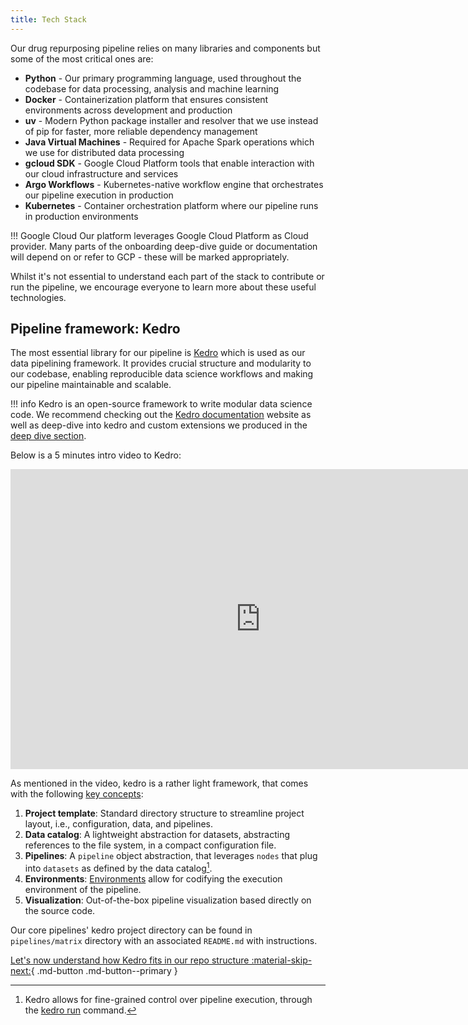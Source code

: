 ```yaml
---
title: Tech Stack
---
```

Our drug repurposing pipeline relies on many libraries and components but some of the most critical ones are:

* **Python** - Our primary programming language, used throughout the codebase for data processing, analysis and machine learning
* **Docker** - Containerization platform that ensures consistent environments across development and production
* **uv** - Modern Python package installer and resolver that we use instead of pip for faster, more reliable dependency management
* **Java Virtual Machines** - Required for Apache Spark operations which we use for distributed data processing
* **gcloud SDK** - Google Cloud Platform tools that enable interaction with our cloud infrastructure and services
* **Argo Workflows** - Kubernetes-native workflow engine that orchestrates our pipeline execution in production
* **Kubernetes** - Container orchestration platform where our pipeline runs in production environments

!!! Google Cloud
    Our platform leverages Google Cloud Platform as Cloud provider. Many parts of the onboarding deep-dive guide or documentation will depend on or refer to GCP - these will be marked appropriately.

Whilst it's not essential to understand each part of the stack to contribute or run the pipeline, we encourage everyone to learn more about these useful technologies. 

## Pipeline framework: Kedro

The most essential library for our pipeline is [Kedro](https://kedro.org) which is used as our data pipelining framework. It provides crucial structure and modularity to our codebase, enabling reproducible data science workflows and making our pipeline maintainable and scalable.

!!! info
    Kedro is an open-source framework to write modular data science code. We recommend
    checking out the [Kedro documentation](https://docs.kedro.org/en/stable/) website as well as deep-dive into kedro and custom extensions we produced in the [deep dive section](../deep_dive/kedro_extensions.md).
    
Below is a 5 minutes intro video to Kedro:

<iframe width="800" height="480" src="https://www.youtube.com/embed/PdNkECqvI58?si=_luhLzYsI3F7dQ2w&amp;start=70" title="YouTube video player" frameborder="0" allow="accelerometer; autoplay; clipboard-write; encrypted-media; gyroscope; picture-in-picture; web-share" referrerpolicy="strict-origin-when-cross-origin" allowfullscreen></iframe>

As mentioned in the video, kedro is a rather light framework, that comes with the following [key concepts](https://docs.kedro.org/en/stable/get_started/kedro_concepts.html#):

1. __Project template__: Standard directory structure to streamline project layout, i.e., configuration, data, and pipelines.
1. __Data catalog__: A lightweight abstraction for datasets, abstracting references to the file system, in a compact configuration file.
1. __Pipelines__: A `pipeline` object abstraction, that leverages `nodes` that plug into `datasets` as defined by the data catalog[^1].
1. __Environments__: [Environments](https://docs.kedro.org/en/stable/configuration/configuration_basics.html#configuration-environments) allow for codifying the execution environment of the pipeline.
1. __Visualization__: Out-of-the-box pipeline visualization based directly on the source code.

Our core pipelines' kedro project directory can be found in `pipelines/matrix` directory with an associated `README.md` with instructions.

[^1]: Kedro allows for fine-grained control over pipeline execution, through the [kedro run](https://docs.kedro.org/en/stable/nodes_and_pipelines/run_a_pipeline.html) command.

<!--
FUTURE: Commented this out for the time being, we may want to add this back in, but need to clearly explain how we structure our catalog (pipeline centric) vs. how kedro normally does it (layers)

### Data layer convention

Data used by our pipeline is registered in the _data catalog_. To add additional structure to the catalog items, we organise our data according to the following convention:

1. __Raw__: Data as received directly from the source, no pre-processing performed.
2. __Intermediate__: Data with simple cleaning steps applied, e.g., correct typing and column names.
3. __Primary__: Golden datasets, usually obtained by merging _intermediate_ datasets.
4. __Feature__: Primary dataset enriched with features inferred from the data, e.g., enriching an `age` column given a `date-of-birth` column.
5. __Model input__: Dataset transformed for usage by a model.
6. __Models__: Materialized models, often in the form of a pickle.
7. __Model output__: Dataset containing column where model predictions are run.
8. __Reporting__: Any datasets that provide reporting, e.g., convergence plots.


!!! tip
    We name entries in our catalog according to the following format:

    `<pipeline>.<layer>.<name>`

![](../../assets/img/convention.png)

-->

[Let's now understand how Kedro fits in our repo structure :material-skip-next:](./repo_structure.md){ .md-button .md-button--primary }
